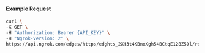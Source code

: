 <!-- Code generated for API Clients. DO NOT EDIT. -->

#### Example Request

```bash
curl \
-X GET \
-H "Authorization: Bearer {API_KEY}" \
-H "Ngrok-Version: 2" \
https://api.ngrok.com/edges/https/edghts_2XH3t4KBnxXgh54BCtqE12BZ5Ql/routes/edghtsrt_2XH3t1i3botftrOpxTvNWfli8eK/response_headers
```
